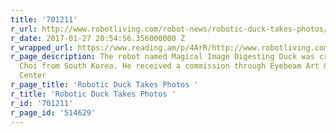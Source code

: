 ```yaml
---
title: '701211'
r_url: http://www.robotliving.com/robot-news/robotic-duck-takes-photos/
r_date: 2017-01-27 20:54:56.356000000 Z
r_wrapped_url: https://www.reading.am/p/4ArR/http://www.robotliving.com/robot-news/robotic-duck-takes-photos/
r_page_description: The robot named Magical Image Digesting Duck was created by Taeyoon
  Choi from South Korea. He received a commission through Eyebeam Art &amp; Technology
  Center
r_page_title: 'Robotic Duck Takes Photos '
r_title: 'Robotic Duck Takes Photos '
r_id: '701211'
r_page_id: '514629'
---
```


